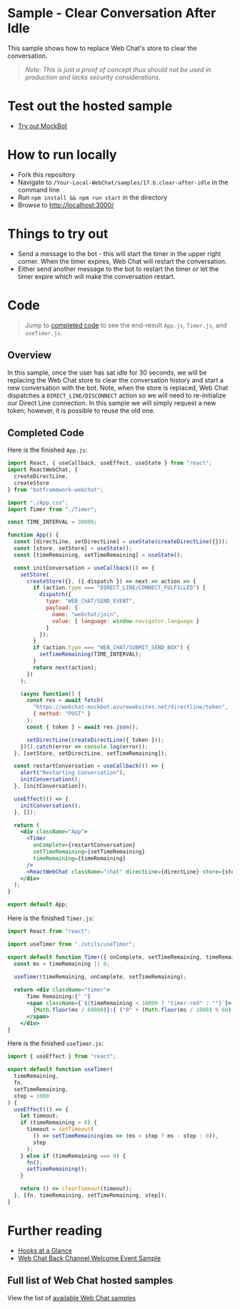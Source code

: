 # Sample - Clear Conversation After Idle

This sample shows how to replace Web Chat's store to clear the conversation.

> _Note: This is just a proof of concept thus should not be used in production
> and lacks security considerations._

# Test out the hosted sample

-  [Try out MockBot](https://microsoft.github.io/BotFramework-WebChat/17.b.clear-after-idle)

# How to run locally

-  Fork this repository
-  Navigate to `/Your-Local-WebChat/samples/17.b.clear-after-idle` in the command line
-  Run `npm install && npm run start` in the directory
-  Browse to [http://localhost:3000/](http://localhost:3000/)

# Things to try out

-  Send a message to the bot - this will start the timer in the upper right corner. When the timer expires, Web Chat will restart the conversation.
-  Either send another message to the bot to restart the timer or let the timer expire which will make the conversation restart.

# Code

> Jump to [completed code](#completed-code) to see the end-result `App.js`, `Timer.js`, and `useTimer.js`.

## Overview

In this sample, once the user has sat idle for 30 seconds, we will be replacing the Web Chat store to clear the conversation history and start a new conversation with the bot. Note, when the store is replaced, Web Chat dispatches a `DIRECT_LINE/DISCONNECT` action so we will need to re-initialize our Direct Line connection. In this sample we will simply request a new token; however, it is possible to reuse the old one.

## Completed Code

Here is the finished `App.js`:

```jsx
import React, { useCallback, useEffect, useState } from "react";
import ReactWebChat, {
  createDirectLine,
  createStore
} from "botframework-webchat";

import "./App.css";
import Timer from "./Timer";

const TIME_INTERVAL = 30000;

function App() {
  const [directLine, setDirectLine] = useState(createDirectLine({}));
  const [store, setStore] = useState();
  const [timeRemaining, setTimeRemaining] = useState();

  const initConversation = useCallback(() => {
    setStore(
      createStore({}, ({ dispatch }) => next => action => {
        if (action.type === "DIRECT_LINE/CONNECT_FULFILLED") {
          dispatch({
            type: "WEB_CHAT/SEND_EVENT",
            payload: {
              name: "webchat/join",
              value: { language: window.navigator.language }
            }
          });
        }
        if (action.type === "WEB_CHAT/SUBMIT_SEND_BOX") {
          setTimeRemaining(TIME_INTERVAL);
        }
        return next(action);
      })
    );

    (async function() {
      const res = await fetch(
        "https://webchat-mockbot.azurewebsites.net/directline/token",
        { method: "POST" }
      );
      const { token } = await res.json();

      setDirectLine(createDirectLine({ token }));
    })().catch(error => console.log(error));
  }, [setStore, setDirectLine, setTimeRemaining]);

  const restartConversation = useCallback(() => {
    alert("Restarting Conversation");
    initConversation();
  }, [initConversation]);

  useEffect(() => {
    initConversation();
  }, []);

  return (
    <div className="App">
      <Timer
        onComplete={restartConversation}
        setTimeRemaining={setTimeRemaining}
        timeRemaining={timeRemaining}
      />
      <ReactWebChat className="chat" directLine={directLine} store={store} />
    </div>
  );
}

export default App;
```

Here is the finished `Timer.js`:
```jsx
import React from "react";

import useTimer from "./utils/useTimer";

export default function Timer({ onComplete, setTimeRemaining, timeRemaining }) {
  const ms = timeRemaining || 0;

  useTimer(timeRemaining, onComplete, setTimeRemaining);
  
  return <div className="timer">
      Time Remaining:{" "}
      <span className={`${timeRemaining < 10000 ? "timer-red" : ""}`}>
        {Math.floor(ms / 60000)}:{ ("0" + (Math.floor(ms / 1000) % 60)).slice(-2) }
      </span>
    </div>
}
```

Here is the finished `useTimer.js`:

```javascript
import { useEffect } from "react";

export default function useTimer(
  timeRemaining,
  fn,
  setTimeRemaining,
  step = 1000
) {
  useEffect(() => {
    let timeout;
    if (timeRemaining > 0) {
      timeout = setTimeout(
        () => setTimeRemaining(ms => (ms > step ? ms - step : 0)),
        step
      );
    } else if (timeRemaining === 0) {
      fn();
      setTimeRemaining();
    }

    return () => clearTimeout(timeout);
  }, [fn, timeRemaining, setTimeRemaining, step]);
}
```

# Further reading

-  [Hooks at a Glance](https://reactjs.org/docs/hooks-overview.html)
-  [Web Chat Back Channel Welcome Event Sample](https://github.com/microsoft/BotFramework-WebChat/tree/master/samples/15.d.backchannel-send-welcome-event)
## Full list of Web Chat hosted samples

View the list of [available Web Chat samples](https://github.com/microsoft/BotFramework-WebChat/tree/master/samples)
